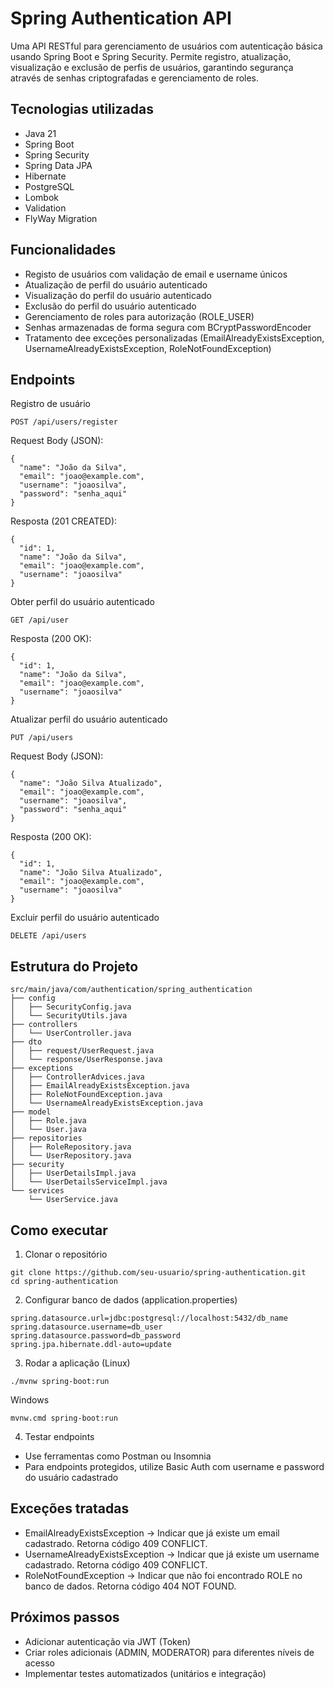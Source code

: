 # Spring Authentication API

Uma API RESTful para gerenciamento de usuários com autenticação básica usando Spring Boot e Spring Security. Permite registro, atualização, visualização e exclusão de perfis de usuários, garantindo segurança através de senhas criptografadas e gerenciamento de roles.

## Tecnologias utilizadas

- Java 21
- Spring Boot
- Spring Security
- Spring Data JPA
- Hibernate
- PostgreSQL
- Lombok
- Validation
- FlyWay Migration

## Funcionalidades

- Registo de usuários com validação de email e username únicos
- Atualização de perfil do usuário autenticado
- Visualização do perfil do usuário autenticado
- Exclusão do perfil do usuário autenticado
- Gerenciamento de roles para autorização (ROLE_USER)
- Senhas armazenadas de forma segura com BCryptPasswordEncoder
- Tratamento dee exceções personalizadas (EmailAlreadyExistsException, UsernameAlreadyExistsException, RoleNotFoundException)


## Endpoints

Registro de usuário
```
POST /api/users/register
```

Request Body (JSON):
```
{
  "name": "João da Silva",
  "email": "joao@example.com",
  "username": "joaosilva",
  "password": "senha_aqui"
}
```

Resposta (201 CREATED):
```
{
  "id": 1,
  "name": "João da Silva",
  "email": "joao@example.com",
  "username": "joaosilva"
}
```
Obter perfil do usuário autenticado
```
GET /api/user
```

Resposta (200 OK):
```
{
  "id": 1,
  "name": "João da Silva",
  "email": "joao@example.com",
  "username": "joaosilva"
}
```

Atualizar perfil do usuário autenticado
```
PUT /api/users
```

Request Body (JSON):
```
{
  "name": "João Silva Atualizado",
  "email": "joao@example.com",
  "username": "joaosilva",
  "password": "senha_aqui"
}
```
Resposta (200 OK):
```
{
  "id": 1,
  "name": "João Silva Atualizado",
  "email": "joao@example.com",
  "username": "joaosilva"
}
```

Excluir perfil do usuário autenticado
```
DELETE /api/users
```

## Estrutura do Projeto

```
src/main/java/com/authentication/spring_authentication
├── config
│   ├── SecurityConfig.java
│   └── SecurityUtils.java
├── controllers
│   └── UserController.java
├── dto
│   ├── request/UserRequest.java
│   └── response/UserResponse.java
├── exceptions
│   ├── ControllerAdvices.java
│   ├── EmailAlreadyExistsException.java
│   ├── RoleNotFoundException.java
│   └── UsernameAlreadyExistsException.java
├── model
│   ├── Role.java
│   └── User.java
├── repositories
│   ├── RoleRepository.java
│   └── UserRepository.java
├── security
│   ├── UserDetailsImpl.java
│   └── UserDetailsServiceImpl.java
└── services
    └── UserService.java
```

## Como executar

1. Clonar o repositório
```
git clone https://github.com/seu-usuario/spring-authentication.git
cd spring-authentication
```

2. Configurar banco de dados (application.properties)
```
spring.datasource.url=jdbc:postgresql://localhost:5432/db_name
spring.datasource.username=db_user
spring.datasource.password=db_password
spring.jpa.hibernate.ddl-auto=update
```

3. Rodar a aplicação (Linux)
```
./mvnw spring-boot:run
```

Windows
```
mvnw.cmd spring-boot:run
```

4. Testar endpoints
- Use ferramentas como Postman ou Insomnia
- Para endpoints protegidos, utilize Basic Auth com username e password do usuário cadastrado


## Exceções tratadas

- EmailAlreadyExistsException -> Indicar que já existe um email cadastrado. Retorna código 409 CONFLICT.
- UsernameAlreadyExistsException -> Indicar que já existe um username cadastrado. Retorna código 409 CONFLICT.
- RoleNotFoundException -> Indicar que não foi encontrado ROLE no banco de dados. Retorna código 404 NOT FOUND.

## Próximos passos

- Adicionar autenticação via JWT (Token)
- Criar roles adicionais (ADMIN, MODERATOR) para diferentes níveis de acesso
- Implementar testes automatizados (unitários e integração)
